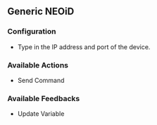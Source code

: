 ## Generic NEOiD

### Configuration
* Type in the IP address and port of the device.

### Available Actions
* Send Command

### Available Feedbacks
* Update Variable